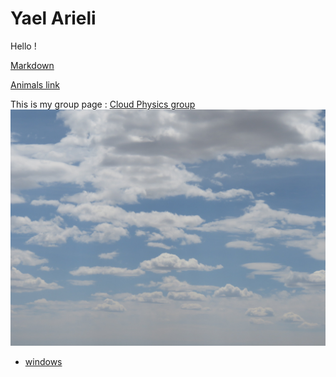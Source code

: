 # Yael Arieli


Hello ! 

[Markdown](https://github.github.com/gfm/)



 [Animals link](/animals)

This is my group page : [Cloud Physics group](https://www.weizmann.ac.il/EPS/Koren/home)
 ![](/20160607010454.JPG)
* [windows](/windows)
